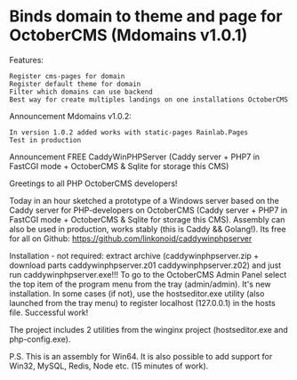 Binds domain to theme and page for OctoberCMS (Mdomains v1.0.1)
===============================================================

Features:

    Register cms-pages for domain
    Register default theme for domain
    Filter which domains can use backend
    Best way for create multiples landings on one installations OctoberCMS

Announcement Mdomains v1.0.2:

    In version 1.0.2 added works with static-pages Rainlab.Pages
    Test in production

Announcement FREE CaddyWinPHPServer (Caddy server + PHP7 in FastCGI mode + OctoberCMS & Sqlite for storage this CMS)

Greetings to all PHP OctoberCMS developers!

Today in an hour sketched a prototype of a Windows server based on the Caddy server for PHP-developers on OctoberCMS (Caddy server + PHP7 in FastCGI mode + OctoberCMS & Sqlite for storage this CMS). Assembly can also be used in production, works stably (this is Caddy && Golang!). Its free for all on Github: https://github.com/linkonoid/caddywinphpserver

Installation - not required: extract archive (caddywinphpserver.zip + download parts caddywinphpserver.z01 caddywinphpserver.z02) and just run caddywinphpserver.exe!!! To go to the OctoberCMS Admin Panel select the top item of the program menu from the tray (admin/admin). It's new installation. In some cases (if not), use the hostseditor.exe utility (also launched from the tray menu) to register localhost (127.0.0.1) in the hosts file. Successful work!

The project includes 2 utilities from the winginx project (hostseditor.exe and php-config.exe).

P.S. This is an assembly for Win64. It is also possible to add support for Win32, MySQL, Redis, Node etc. (15 minutes of work).
